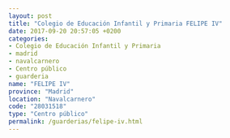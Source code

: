 ```yaml
---
layout: post
title: "Colegio de Educación Infantil y Primaria FELIPE IV"
date: 2017-09-20 20:57:05 +0200
categories:
- Colegio de Educación Infantil y Primaria
- madrid
- navalcarnero
- Centro público
- guarderia
name: "FELIPE IV"
province: "Madrid"
location: "Navalcarnero"
code: "28031518"
type: "Centro público"
permalink: /guarderias/felipe-iv.html
---
```

